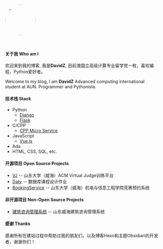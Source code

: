 <img src="http://davidz.cn/static/blog/img/avator.jpg" style="height: 100px; width: 100px; border-radius: 50%; margin-bottom: 30px" />

#### 关于我 Who am I

欢迎来到我的博客, 我是**DavidZ**, 
目前澳国立高级计算专业留学党一枚，喜欢编程，Python爱好者。

Welcome to my blog, I am **DavidZ**
Advanced computing international student at AUN. Programmer and Pythonista.

#### 技术栈  Stack

- Python
  - [Django](https://www.djangoproject.com/)
  - [Flask](https://dormousehole.readthedocs.io/en/latest/)
- C/CPP
  - [CPP Micro Service](http://cppmicroservices.org/)
- JavaScript
  - [Vue.js](https://cn.vuejs.org/)
- Ada
- HTML, CSS, SQL, etc.

#### 开源项目 Open Source Projects

- [VJ](https://github.com/DavidZhang73/vj) -- 山东大学（威海）ACM Virtual Judge训练平台
- [Daty](https://github.com/DavidZhang73/daty) -- 数据库课程设计作业
- [BookingService](http://git.davidz.cn/david/BookingService) -- 山东大学（威海）机电与信息工程学院竞赛预约系统

#### 非开源项目 Non-Open Source Projects

- [建筑咨询管理系统](http://thugh.cn/) -- 山东威海建筑咨询管理系统

#### 感谢 Thanks

感谢所有在建站过程中帮助过我的朋友们，以及博客Hexo和主题Obsidian的开发者，谢谢你们！
